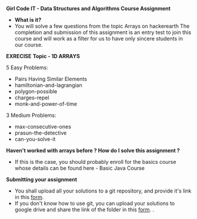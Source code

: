 **Girl Code IT - Data Structures and Algorithms Course Assignment**
  * **What is it?**
  * You will solve a few questions from the topic Arrays on hackerearth The completion and submission of this assignment is an entry test to join this course and will work as a filter for us to have only sincere students in our course.

**EXRECISE**
**Topic - 1D ARRAYS**

5 Easy Problems:
* Pairs Having Similar Elements
* hamiltonian-and-lagrangian
* polygon-possible
* charges-repel
* monk-and-power-of-time

3 Medium Problems:
* max-consecutive-ones
* prasun-the-detective
* can-you-solve-it

**Haven't worked with arrays before ? How do I solve this assignment ?**
* If this is the case, you should probably enroll for the basics course whose details can be found here - Basic Java Course

**Submitting your assignment**
- You shall upload all your solutions to a git repository, and provide it's link in this [form](https://forms.gle/6zeXJrC3AoWVGztD9).
- If you don't know how to use git, you can upload your solutions to google drive and share the link of the folder in this [form](https://forms.gle/6zeXJrC3AoWVGztD9). .